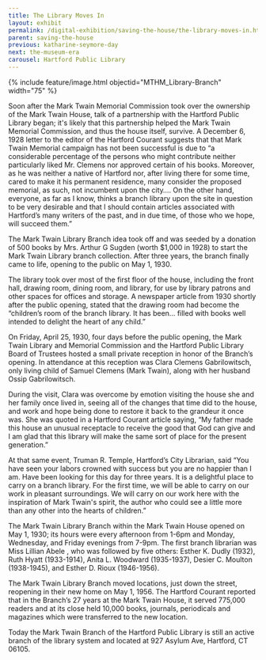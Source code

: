 ```yaml
---
title: The Library Moves In
layout: exhibit
permalink: /digital-exhibition/saving-the-house/the-library-moves-in.html
parent: saving-the-house
previous: katharine-seymore-day
next: the-museum-era
carousel: Hartford Public Library
---
```


{% include feature/image.html objectid="MTHM_Library-Branch" width="75" %}

Soon after the Mark Twain Memorial Commission took over the ownership of the Mark Twain House,  talk of a partnership with the Hartford Public Library began; it's likely that this partnership helped the Mark Twain Memorial Commission, and thus the house itself, survive. A December 6, 1928 letter to the editor of the Hartford Courant suggests that that Mark Twain Memorial campaign has not been successful is due to “a considerable percentage of the persons who might contribute neither particularly liked Mr. Clemens nor approved certain of his books. Moreover, as he was neither a native of Hartford nor, after living there for some time, cared to make it his permanent residence, many consider the proposed memorial, as such, not incumbent upon the city…. On the other hand, everyone, as far as I know, thinks a branch library upon the site in question to be very desirable and that I should contain articles associated with Hartford’s many writers of the past, and in due time, of those who we hope, will succeed them.”

The Mark Twain Library Branch idea took off and was seeded by a donation of 500 books by Mrs. Arthur G Sugden (worth $1,000 in 1928) to start the Mark Twain Library branch collection. After three years, the branch finally came to life, opening to the public on May 1, 1930.

The library took over most of the first floor of the house, including the front hall, drawing room, dining room, and library, for use by library patrons and other spaces for offices and storage. A newspaper article from 1930 shortly after the public opening, stated that the drawing room had become the “children’s room of the branch library. It has been… filled with books well intended to delight the heart of any child.”

On Friday, April 25, 1930, four days before the public opening, the Mark Twain Library and Memorial Commission and the Hartford Public Library Board of Trustees hosted a small private reception in honor of the Branch’s opening. In attendance at this reception was Clara Clemens Gabrilowitsch, only living child of Samuel Clemens (Mark Twain), along with her husband Ossip Gabrilowitsch.

During the visit, Clara was overcome by emotion visiting the house she and her family once lived in, seeing all of the changes that time did to the house, and work and hope being done to restore it back to the grandeur it once was. She was quoted in a Hartford Courant article saying, “My father made this house an unusual receptacle to receive the good that God can give and I am glad that this library will make the same sort of place for the present generation.”

At that same event, Truman R. Temple, Hartford’s City Librarian, said “You have seen your labors crowned with success but you are no happier than I am.  Have been looking for this day for three years. It is a delightful place to carry on a branch library. For the first time, we will be able to carry on our work in pleasant surroundings. We will carry on our work here with the inspiration of Mark Twain's spirit, the author who could see a little more than any other into the hearts of children.”

The Mark Twain Library Branch within the Mark Twain House opened on May 1, 1930; its hours were every afternoon from 1-6pm and Monday, Wednesday, and Friday evenings from 7-9pm. The first branch librarian was Miss Lillian Abele , who was followed by five others: Esther K. Dudly (1932), Ruth Hyatt (1933-1914), Anita L. Woodward (1935-1937), Desier C. Moulton (1938-1945), and Esther D. Rioux (1946-1956).

The Mark Twain Library Branch moved locations, just down the street, reopening in their new home on May 1, 1956. The Hartford Courant reported that in the Branch’s 27 years at the Mark Twain House, it served 775,000 readers and at its close held 10,000 books, journals, periodicals and magazines which were transferred to the new location.

Today the Mark Twain Branch of the Hartford Public Library is still an active branch of the library system and located at 927 Asylum Ave, Hartford, CT 06105.
